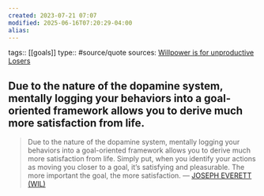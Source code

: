 ```yaml
---
created: 2023-07-21 07:07
modified: 2025-06-16T07:20:29-04:00
alias: 
---
```


tags:: [[goals]]
type:: #source/quote
sources: [Willpower is for unproductive Losers](https://josepheverettwil.substack.com/p/willpower-is-for-unproductive-losers)

## Due to the nature of the dopamine system, mentally logging your behaviors into a goal-oriented framework allows you to derive much more satisfaction from life. 

>Due to the nature of the dopamine system, mentally logging your behaviors into a goal-oriented framework allows you to derive much more satisfaction from life. Simply put, when you identify your actions as moving you closer to a goal, it’s satisfying and pleasurable. The more important the goal, the more satisfaction.
> — [JOSEPH EVERETT (WIL)](https://substack.com/@josepheverettwil)
